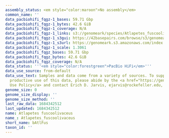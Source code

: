 ```yaml
---
assembly_status: <em style="color:maroon">No assembly</em>
common_name: ''
data_pacbiohifi_fqgz-1_bases: 59.71 Gbp
data_pacbiohifi_fqgz-1_bytes: 42.6 GiB
data_pacbiohifi_fqgz-1_coverage: N/A
data_pacbiohifi_fqgz-1_links: s3://genomeark/species/Atlapetes_fuscoolivaceus/bAtlFus1/genomic_data/pacbio_hifi/<br>
data_pacbiohifi_fqgz-1_s3gui: https://42basepairs.com/browse/s3/genomeark/species/Atlapetes_fuscoolivaceus/bAtlFus1/genomic_data/pacbio_hifi/
data_pacbiohifi_fqgz-1_s3url: https://genomeark.s3.amazonaws.com/index.html?prefix=species/Atlapetes_fuscoolivaceus/bAtlFus1/genomic_data/pacbio_hifi/
data_pacbiohifi_fqgz-1_scale: 1.3061
data_pacbiohifi_fqgz_bases: 59.71 Gbp
data_pacbiohifi_fqgz_bytes: 42.6 GiB
data_pacbiohifi_fqgz_coverage: N/A
data_status: '''<em style="color:forestgreen">PacBio HiFi</em>'''
data_use_source: from-default
data_use_text: Samples and data come from a variety of sources. To support fair and
  productive use of this data, please abide by the <a href="https://genome10k.soe.ucsc.edu/data-use-policies/">Data
  Use Policy</a> and contact Erich D. Jarvis, ejarvis@rockefeller.edu, with any questions.
genome_size: 0
genome_size_display: ''
genome_size_method: ''
last_raw_data: 1684342512
last_updated: 1684342512
name: Atlapetes fuscoolivaceus
name_: Atlapetes_fuscoolivaceus
short_name: bAtlFus
taxon_id: ''
---
```

